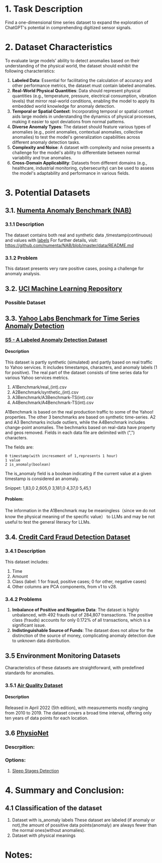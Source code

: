 # 1. Task Description
Find a one-dimensional time series dataset to expand the exploration of ChatGPT's potential in comprehending digitized sensor signals.

# 2. Dataset Characteristics
To evaluate large models' ability to detect anomalies based on their understanding of the physical world, the dataset should exhibit the following characteristics:
1. **Labeled Data**: Essential for facilitating the calculation of accuracy and other performance metrics, the dataset must contain labeled anomalies.
2. **Real-World Physical Quantities**: Data should represent physical quantities (e.g., temperature, pressure, electrical consumption, vibration levels) that mirror real-world conditions, enabling the model to apply its embedded world knowledge for anomaly detection.
3. **Temporal or Spatial Context**: Incorporating temporal or spatial context aids large models in understanding the dynamics of physical processes, making it easier to spot deviations from normal patterns.
4. **Diverse Anomaly Types**: The dataset should feature various types of anomalies (e.g., point anomalies, contextual anomalies, collective anomalies) to test the model's generalization capabilities across different anomaly detection tasks.
5. **Complexity and Noise**: A dataset with complexity and noise presents a challenge for the model's ability to differentiate between normal variability and true anomalies.
6. **Cross-Domain Applicability**: Datasets from different domains (e.g., healthcare, industrial monitoring, cybersecurity) can be used to assess the model's adaptability and performance in various fields.

# 3. Potential Datasets
## 3.1. [Numenta Anomaly Benchmark (NAB)](https://github.com/numenta/NAB)
### 3.1.1 Description
The dataset  contains both real and synthetic data ,timestamp(continuous) and values with [labels](https://github.com/numenta/NAB/tree/master/labels) 
For further details, visit: https://github.com/numenta/NAB/blob/master/data/README.md
### 3.1.2 Problem
This dataset presents very rare positive cases, posing a challenge for anomaly analysis.

## 3.2. [UCI Machine Learning Repository](https://archive.ics.uci.edu/)
### Possible Dataset

## 3.3. [Yahoo Labs Benchmark for Time Series Anomaly Detection](https://webscope.sandbox.yahoo.com/catalog.php?datatype=s&did=70)
### [S5 - A Labeled Anomaly Detection Dataset](https://webscope.sandbox.yahoo.com/catalog.php?datatype=s&did=70)
#### Description
This dataset is partly synthetic (simulated) and partly based on real traffic to Yahoo services. It includes timestamps, characters, and anomaly labels (1 for positive). The real part of the dataset consists of time series data for various Yahoo services metrics.


1. A1Benchmark/real_(int).csv
2. A2Benchmark/synthetic_(int).csv
3. A3Benchmark/A3Benchmark-TS(int).csv
4. A4Benchmark/A4Benchmark-TS(int).csv

A1Benchmark is based on the real production traffic to some of the Yahoo! properties.
The other 3 benchmarks are based on synthetic time-series. A2 and A3 Benchmarks include outliers,
while the A4Benchmark includes change-point anomalies. The bechmarks based on real-data have property
and geos removed. Fields in each data file are delimited with (",") characters.

The fields are:
    
    0 timestamp(with incresement of 1,represents 1 hour)
    1 value
    2 is_anomaly(boolean)
The is_anomaly field is a boolean indicating if the current value at a given timestamp is considered an anomaly.

Snippet:
   1,83,0
   2,605,0
   3,181,0
   4,37,0
   5,45,1

#### Problem:
The information in the A1Benchmark may be meaningless（since we do not know the physical meaning of the specific value） to LLMs and may be not useful to test the general literacy for LLMs.
   

## 3.4. [Credit Card Fraud Detection Dataset](https://www.kaggle.com/datasets/mlg-ulb/creditcardfraud)
### 3.4.1 Description
This dataset includes:
   1. Time
   2. Amount
   3. Class (label: 1 for fraud, positive cases; 0 for other, negative cases)
   4. Other columns are PCA components, from v1 to v28.
### 3.4.2 Problems
1. **Imbalance of Positive and Negative Data**: The dataset is highly unbalanced, with 492 frauds out of 284,807 transactions. The positive class (frauds) accounts for only 0.172% of all transactions, which is a significant issue.
2. **Indistinguishable Source of Funds**: The dataset does not allow for the distinction of the source of money, complicating anomaly detection due to unknown data distribution.

## 3.5 Environment Monitoring Datasets
Characteristics of these datasets are straightforward, with predefined standards for anomalies.
### 3.5.1 [Air Quality Dataset](https://www.who.int/data/gho/data/themes/air-pollution/who-air-quality-database)
#### Description
Released in April 2022 (5th edition), with measurements mostly ranging from 2010 to 2019. The dataset covers a broad time interval, offering only ten years of data points for each location.

## 3.6 [PhysioNet](https://physionet.org/)
### Descrpition:
### Options:
1. [Sleep Stages Detection](https://archive.physionet.org/physiobank/database/challenge/2018/)


# 4. Summary and Conclusion:
## 4.1 Classification of the dataset
1. Dataset with is_anomaly labels
These dataset are labeled (if anomaly or not),the amount of possitive data points(anomaly) are always fewer than the normal ones(without anomalies).
2. Dataset with physical meanings




# Notes:
